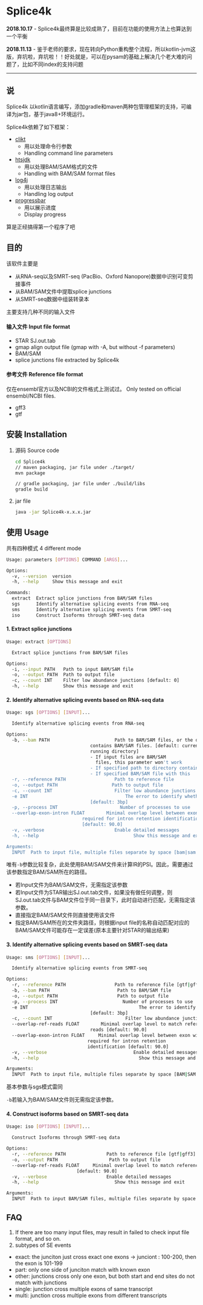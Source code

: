 # Splice4k

**2018.10.17** - Splice4k最终算是比较成熟了，目前在功能的使用方法上也算达到一个平衡

**2018.11.13** - 鉴于老师的要求，现在转向Python重构整个流程，所以kotlin-jvm这版，弃坑啦，弃坑啦！！好处就是，可以在pysam的基础上解决几个老大难的问题了，比如不同index的支持问题

---

## 说

Splice4k 以kotlin语言编写，添加gradle和maven两种包管理框架的支持，可编译为jar包，基于java8+环境运行。

Splice4k依赖了如下框架：
- [clikt](https://github.com/ajalt/clikt) 
	- 用以处理命令行参数
	- Handling command line parameters
- [htsjdk](https://github.com/samtools/htsjdk) 
	- 用以处理BAM/SAM格式的文件
	- Handling with BAM/SAM format files
- [log4j](https://github.com/apache/log4j) 
	- 用以处理日志输出
	- Handling log output
- [progressbar](https://github.com/ctongfei/progressbar) 
	- 用以展示进度
	- Display progress

算是正经搞得第一个程序了吧
## 目的
该软件主要是
- 从RNA-seq以及SMRT-seq (PacBio、Oxford Nanopore)数据中识别可变剪接事件
- 从BAM/SAM文件中提取splice junctions
- 从SMRT-seq数据中组装转录本

主要支持几种不同的输入文件
#### 输入文件 Input file format

- STAR SJ.out.tab
- gmap align output file (gmap with -A, but without -f parameters)
- BAM/SAM
- splice junctions file extracted by Splice4k

#### 参考文件 Reference file format
仅在ensembl官方以及NCBI的文件格式上测试过。
Only tested on official ensembl/NCBI files.

- gff3
- gtf

## 安装 Installation
1. 源码 Source code
	```bash
	cd Splice4k
	// maven packaging, jar file under ./target/
	mvn package
	
	// gradle packaging, jar file under ./build/libs
	gradle build	
	```
2. jar file
	```bash
	java -jar Splice4k-x.x.x.jar
	```

## 使用 Usage
共有四种模式
4 different mode

```bash
Usage: parameters [OPTIONS] COMMAND [ARGS]...

Options:
  -v, --version  version
  -h, --help     Show this message and exit

Commands:
  extract  Extract splice junctions from BAM/SAM files
  sgs      Identify alternative splicing events from RNA-seq
  sms      Identify alternative splicing events from SMRT-seq
  iso      Construct Isoforms through SMRT-seq data
```

#### 1. Extract splice junctions
```bash
Usage: extract [OPTIONS]

  Extract splice junctions from BAM/SAM files

Options:
  -i, --input PATH   Path to input BAM/SAM file
  -o, --output PATH  Path to output file
  -c, --count INT    Filter low abundance junctions [default: 0]
  -h, --help         Show this message and exit
```

#### 2. Identify alternative splicing events based on RNA-seq data
```bash
Usage: sgs [OPTIONS] [INPUT]...

  Identify alternative splicing events from RNA-seq

Options:
  -b, --bam PATH               			Path to BAM/SAM files, or the directory
                               contains BAM/SAM files. [default: current
                               running directory] 
                               - If input files are BAM/SAM
                                 files, this parameter won't work 
                               - If specified path to directory contains                                  BAM/SAM files corresponding to STAR  									 SJ.out.tab files, this program will 								     auto match those files 
                               - If specified BAM/SAM file with this                                      parameter, then this program will                                        calculate PSI of IR using this file
  -r, --reference PATH         		    Path to reference file
  -o, --output PATH           		   Path to output file
  -c, --count INT               		Filter low abundance junctions [default: 3]
  -e INT                       			    The error to identify whether AS event exists
                               [default: 3bp]
  -p, --process INT            		      Number of processes to use
  --overlap-exon-intron FLOAT        Minimal overlap level between exon with intron
                   			required for intron retention identification 
                   			[default: 90.0]
  -v, -verbose                 			Enable detailed messages
  -h, --help                       		       Show this message and exit

Arguments:
  INPUT  Path to input file, multiple files separate by space [bam|sam|SJ.out.tab|gmap align|SJ]
```
唯有`-b`参数比较复杂，此处使用BAM/SAM文件来计算IR的PSI。因此，需要通过该参数指定BAM/SAM所在的路径。
- 若Input文件为BAM/SAM文件，无需指定该参数
- 若Input文件为STAR输出SJ.out.tab文件，如果没有做任何调整，则SJ.out.tab文件与BAM文件位于同一目录下，此时自动进行匹配，无需指定该参数。
- 直接指定BAM/SAM文件则直接使用该文件
- 指定BAM/SAM所在的文件夹路径，则根据input file的名称自动匹配对应的BAM/SAM文件可能存在一定误差(原本主要针对STAR的输出结果)


#### 3. Identify alternative splicing events based on SMRT-seq data
```bash
Usage: sms [OPTIONS] [INPUT]...

  Identify alternative splicing events from SMRT-seq

Options:
  -r, --reference PATH                  Path to reference file [gtf|gff3]
  -b, --bam PATH                         Path to BAM/SAM file
  -o, --output PATH                      Path to output file
  -p, --process INT                        Number of processes to use
  -e INT                                         The error to identify whether AS event exists
                               [default: 3bp]
  -c, --count INT                           Filter low abundance junctions [default: 0]
  --overlap-ref-reads FLOAT        Minimal overlap level to match reference with
                               reads [default: 90.0]
  --overlap-exon-intron FLOAT     Minimal overlap level between exon with intron
                              required for intron retention         	
                              identification [default: 90.0]
  -v, --verbose                                Enable detailed messages
  -h, --help                                     Show this message and exit

Arguments:
  INPUT  Path to input file, multiple files separate by space [BAM|SAM|gmap align|SJ]
```
基本参数与sgs模式雷同

`-b`若输入为BAM/SAM文件则无需指定该参数。

#### 4. Construct isoforms based on SMRT-seq data
```bash
Usage: iso [OPTIONS] [INPUT]...

  Construct Isoforms through SMRT-seq data

Options:
  -r, --reference PATH       	     Path to reference file [gtf|gff3]
  -o, --output PATH          	      Path to output file
  --overlap-ref-reads FLOAT  	Minimal overlap level to match reference with reads 
						  [default: 90.0]
  -v, --verbose             		 Enable detailed messages
  -h, --help                 		    Show this message and exit

Arguments:
  INPUT  Path to input BAM/SAM files, multiple files separate by space
```
## FAQ
1. If there are too many input files, may result in failed to check input file format, and so on.
2. subtypes of SE events
  - exact: the junciton just cross exact one exons -> junciont : 100-200, then the exon is 101-199
  - part: only one side of junciton match with known exon
  - other: junctions cross only one exon, but both start and end sites do not match with junctions
  - single: junction cross multiple exons of same transcript
  - multi: junction cross multiple exons from different transcripts
  
